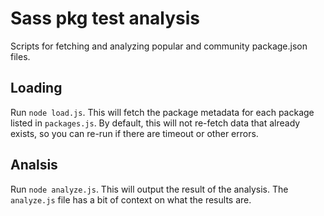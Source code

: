 # Sass pkg test analysis

Scripts for fetching and analyzing popular and community package.json files.

## Loading

Run `node load.js`. This will fetch the package metadata for each package listed in `packages.js`. 
By default, this will not re-fetch data that already exists, so you can re-run if there are timeout or other errors.

## Analsis

Run `node analyze.js`. This will output the result of the analysis. The
`analyze.js` file has a bit of context on what the results are.
